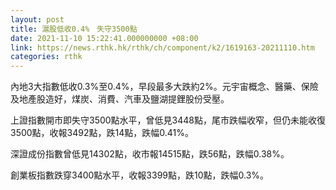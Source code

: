 ```yaml
---
layout: post
title: 滬股低收0.4%　失守3500點
date: 2021-11-10 15:22:41.000000000 +08:00
link: https://news.rthk.hk/rthk/ch/component/k2/1619163-20211110.htm
categories: rthk
---
```


內地3大指數低收0.3%至0.4%，早段最多大跌約2%。元宇宙概念、醫藥、保險及地產股造好，煤炭、消費、汽車及鹽湖提鋰股份受壓。

上證指數開市即失守3500點水平，曾低見3448點，尾市跌幅收窄，但仍未能收復3500點，收報3492點，跌14點，跌幅0.41%。

深證成份指數曾低見14302點，收市報14515點，跌56點，跌幅0.38%。

創業板指數跌穿3400點水平，收報3399點，跌10點，跌幅0.3%。
